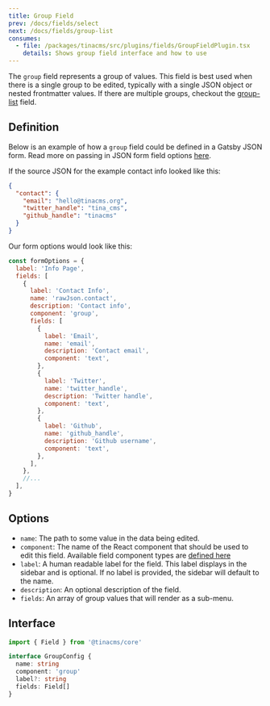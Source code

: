 ```yaml
---
title: Group Field
prev: /docs/fields/select
next: /docs/fields/group-list
consumes:
  - file: /packages/tinacms/src/plugins/fields/GroupFieldPlugin.tsx
    details: Shows group field interface and how to use
---
```


The `group` field represents a group of values. This field is best used when there is a single group to be edited, typically with a single JSON object or nested frontmatter values. If there are multiple groups, checkout the [group-list](/docs/fields/group-list) field.

## Definition

Below is an example of how a `group` field could be defined in a Gatsby JSON form. Read more on passing in JSON form field options [here](/docs/gatsby/json#customizing-json-forms).

If the source JSON for the example contact info looked like this:

```json
{
  "contact": {
    "email": "hello@tinacms.org",
    "twitter_handle": "tina_cms",
    "github_handle": "tinacms"
  }
}
```

Our form options would look like this:

```javascript
const formOptions = {
  label: 'Info Page',
  fields: [
    {
      label: 'Contact Info',
      name: 'rawJson.contact',
      description: 'Contact info',
      component: 'group',
      fields: [
        {
          label: 'Email',
          name: 'email',
          description: 'Contact email',
          component: 'text',
        },
        {
          label: 'Twitter',
          name: 'twitter_handle',
          description: 'Twitter handle',
          component: 'text',
        },
        {
          label: 'Github',
          name: 'github_handle',
          description: 'Github username',
          component: 'text',
        },
      ],
    },
    //...
  ],
}
```

## Options

- `name`: The path to some value in the data being edited.
- `component`: The name of the React component that should be used to edit this field. Available field component types are [defined here](/docs/fields)
- `label`: A human readable label for the field. This label displays in the sidebar and is optional. If no label is provided, the sidebar will default to the name.
- `description`: An optional description of the field.
- `fields`: An array of group values that will render as a sub-menu.

## Interface

```typescript
import { Field } from '@tinacms/core'

interface GroupConfig {
  name: string
  component: 'group'
  label?: string
  fields: Field[]
}
```
